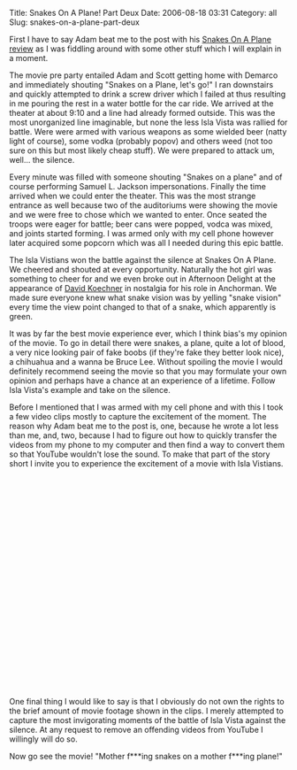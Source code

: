 Title: Snakes On A Plane! Part Deux
Date: 2006-08-18 03:31
Category: all
Slug: snakes-on-a-plane-part-deux

First I have to say Adam beat me to the post with his [Snakes On A Plane
review][] as I was fiddling around with some other stuff which I will
explain in a moment.

The movie pre party entailed Adam and Scott getting home with Demarco and
immediately shouting "Snakes on a Plane, let's go!" I ran downstairs and
quickly attempted to drink a screw driver which I failed at thus resulting in
me pouring the rest in a water bottle for the car ride. We arrived at the
theater at about 9:10 and a line had already formed outside. This was the most
unorganized line imaginable, but none the less Isla Vista was rallied for
battle. Were were armed with various weapons as some wielded beer (natty light
of course), some vodka (probably popov) and others weed (not too sure on this
but most likely cheap stuff). We were prepared to attack um, well... the
silence.

Every minute was filled with someone shouting "Snakes on a plane" and of
course performing Samuel L. Jackson impersonations. Finally the time
arrived when we could enter the theater. This was the most strange
entrance as well because two of the auditoriums were showing the movie
and we were free to chose which we wanted to enter. Once seated the
troops were eager for battle; beer cans were popped, vodca was mixed,
and joints started forming. I was armed only with my cell phone however
later acquired some popcorn which was all I needed during this epic
battle.

The Isla Vistians won the battle against the silence at Snakes On A
Plane. We cheered and shouted at every opportunity. Naturally the hot
girl was something to cheer for and we even broke out in Afternoon
Delight at the appearance of [David Koechner][] in nostalgia for his
role in Anchorman. We made sure everyone knew what snake vision was by
yelling "snake vision" every time the view point changed to that of a
snake, which apparently is green.

It was by far the best movie experience ever, which I think bias's my
opinion of the movie. To go in detail there were snakes, a plane, quite
a lot of blood, a very nice looking pair of fake boobs (if they're fake
they better look nice), a chihuahua and a wanna be Bruce Lee. Without
spoiling the movie I would definitely recommend seeing the movie so that
you may formulate your own opinion and perhaps have a chance at an
experience of a lifetime. Follow Isla Vista's example and take on the
silence.

Before I mentioned that I was armed with my cell phone and with this I
took a few video clips mostly to capture the excitement of the moment.
The reason why Adam beat me to the post is, one, because he wrote a lot
less than me, and, two, because I had to figure out how to quickly
transfer the videos from my phone to my computer and then find a way to
convert them so that YouTube wouldn't lose the sound. To make that part
of the story short I invite you to experience the excitement of a movie
with Isla Vistians.

<object width="480" height="385"><param name="movie" value="http://www.youtube-nocookie.com/v/kpUIk7YwUGo?fs=1&amp;hl=en_US&amp;rel=0"></param><param name="allowFullScreen" value="true"></param><param name="allowscriptaccess" value="always"></param><embed src="http://www.youtube-nocookie.com/v/kpUIk7YwUGo?fs=1&amp;hl=en_US&amp;rel=0" type="application/x-shockwave-flash" allowscriptaccess="always" allowfullscreen="true" width="480" height="385"></embed></object>

One final thing I would like to say is that I obviously do not own the
rights to the brief amount of movie footage shown in the clips. I merely
attempted to capture the most invigorating moments of the battle of Isla
Vista against the silence. At any request to remove an offending videos
from YouTube I willingly will do so.

Now go see the movie! "Mother f\*\*\*ing snakes on a mother f\*\*\*ing
plane!"

  [Snakes On A Plane review]: http://adamdoupe.com/2006/08/18/snakes-on-a-plane-review/
  [David Koechner]: http://www.imdb.com/name/nm0462712/
